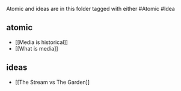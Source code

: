 Atomic and ideas are in this folder tagged with either #Atomic #Idea


## atomic
 - [[Media is historical]]
 - [[What is media]]
## ideas
 -  [[The Stream vs The Garden]]

